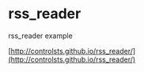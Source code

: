 # rss_reader

rss_reader example

[http://controlsts.github.io/rss_reader/](http://controlsts.github.io/rss_reader/)
